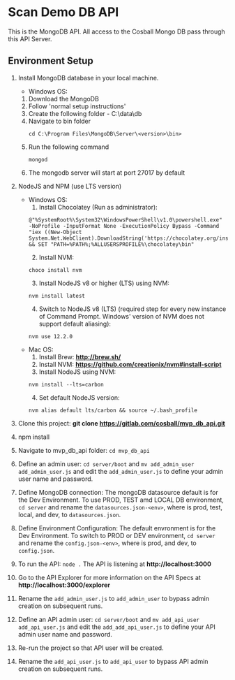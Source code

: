 # Scan Demo DB API
This is the MongoDB API. All access to the Cosball Mongo DB pass through this API Server.

## Environment Setup ##
1. Install MongoDB database in your local machine.
   * Windows OS:    
   1. Download the MongoDB
   2. Follow 'normal setup instructions'
   3. Create the following folder - C:\data\db
   4. Navigate to bin folder
         ```
        cd C:\Program Files\MongoDB\Server\<version>\bin>
         ```
   5. Run the following command 
        ```
        mongod
   5. The mongodb server will start at port 27017 by default
   
2. NodeJS and NPM (use LTS version)
   * Windows OS: 
     1. Install Chocolatey (Run as administrator):
     ```
     @"%SystemRoot%\System32\WindowsPowerShell\v1.0\powershell.exe" -NoProfile -InputFormat None -ExecutionPolicy Bypass -Command "iex ((New-Object System.Net.WebClient).DownloadString('https://chocolatey.org/install.ps1'))" && SET "PATH=%PATH%;%ALLUSERSPROFILE%\chocolatey\bin"
     ```
     2. Install NVM: 
     ```
     choco install nvm
     ```
     3. Install NodeJS v8 or higher (LTS) using NVM: 
     ```
     nvm install latest
     ```
     4. Switch to NodeJS v8 (LTS) (required step for every new instance of Command Prompt. Windows' version of NVM does not support default aliasing): 
     ```
     nvm use 12.2.0 
     ```
   * Mac OS:
     1. Install Brew: **http://brew.sh/**
     2. Install NVM: **https://github.com/creationix/nvm#install-script**
     3. Install NodeJS using NVM: 
     ```
     nvm install --lts=carbon
     ```
     4. Set default NodeJS version: 
     ```
     nvm alias default lts/carbon && source ~/.bash_profile
     ```

1. Clone this project: **git clone https://gitlab.com/cosball/mvp_db_api.git**
2. npm install
3. Navigate to mvp_db_api folder: `cd mvp_db_api`
4. Define an admin user: `cd server/boot` and  `mv add_admin_user add_admin_user.js` and edit the `add_admin_user.js` to define your admin user name and password.
5. Define MongoDB connection: The mongoDB datasource default is for the Dev Environment. To use PROD, TEST amd LOCAL DB environment, `cd server` and  rename the `datasources.json-<env>`, where <env> is prod, test, local, and dev, to `datasources.json`.
6. Define Environment Configuration: The default envronment is for the Dev Environment. To switch to PROD or DEV environment, `cd server` and  rename the `config.json-<env>`, where <env> is prod, and dev, to `config.json`. 
7. To run the API: `node .` The API is listening at **http://localhost:3000**
8. Go to the API Explorer for more information on the API Specs at **http://localhost:3000/explorer**
9. Rename the `add_admin_user.js` to `add_admin_user` to bypass admin creation on subsequent runs.
10. Define an API admin user: `cd server/boot` and  `mv add_api_user add_api_user.js` and edit the `add_add_api_user.js` to define your API admin user name and password.
11. Re-run the project so that API user will be created.
12. Rename the `add_api_user.js` to `add_api_user` to bypass API admin creation on subsequent runs.
